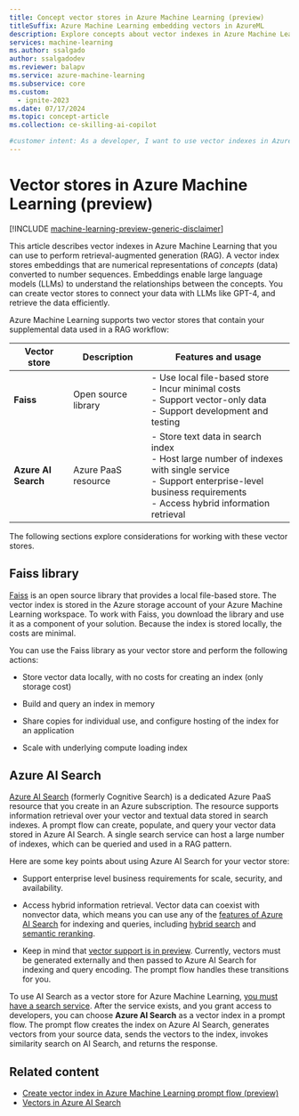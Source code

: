 ```yaml
---
title: Concept vector stores in Azure Machine Learning (preview)
titleSuffix: Azure Machine Learning embedding vectors in AzureML
description: Explore concepts about vector indexes in Azure Machine Learning and how you can use them for retrieval-augmented generation.
services: machine-learning
ms.author: ssalgado
author: ssalgadodev
ms.reviewer: balapv
ms.service: azure-machine-learning
ms.subservice: core
ms.custom:
  - ignite-2023
ms.date: 07/17/2024
ms.topic: concept-article
ms.collection: ce-skilling-ai-copilot 

#customer intent: As a developer, I want to use vector indexes in Azure Machine Learning so that I can perform retrieval-augmented generation. 
---
```


# Vector stores in Azure Machine Learning (preview)

[!INCLUDE [machine-learning-preview-generic-disclaimer](includes/machine-learning-preview-generic-disclaimer.md)]

This article describes vector indexes in Azure Machine Learning that you can use to perform retrieval-augmented generation (RAG). A vector index stores embeddings that are numerical representations of _concepts_ (data) converted to number sequences. Embeddings enable large language models (LLMs) to understand the relationships between the concepts. You can create vector stores to connect your data with LLMs like GPT-4, and retrieve the data efficiently.

Azure Machine Learning supports two vector stores that contain your supplemental data used in a RAG workflow:

| Vector store | Description | Features and usage |
| --- | --- | --- |
| **Faiss** | Open source library | - Use local file-based store <br> - Incur minimal costs <br> - Support vector-only data <br> - Support development and testing |
| **Azure AI Search** | Azure PaaS resource | - Store text data in search index <br> - Host large number of indexes with single service <br> - Support enterprise-level business requirements <br> - Access hybrid information retrieval |

The following sections explore considerations for working with these vector stores.

## Faiss library

[Faiss](https://github.com/facebookresearch/faiss) is an open source library that provides a local file-based store. The vector index is stored in the Azure storage account of your Azure Machine Learning workspace. To work with Faiss, you download the library and use it as a component of your solution. Because the index is stored locally, the costs are minimal. 

You can use the Faiss library as your vector store and perform the following actions:

- Store vector data locally, with no costs for creating an index (only storage cost)

- Build and query an index in memory

- Share copies for individual use, and configure hosting of the index for an application

- Scale with underlying compute loading index

## Azure AI Search

[Azure AI Search](/azure/search/search-what-is-azure-search) (formerly Cognitive Search) is a dedicated Azure PaaS resource that you create in an Azure subscription. The resource supports information retrieval over your vector and textual data stored in search indexes. A prompt flow can create, populate, and query your vector data stored in Azure AI Search. A single search service can host a large number of indexes, which can be queried and used in a RAG pattern.

Here are some key points about using Azure AI Search for your vector store:

- Support enterprise level business requirements for scale, security, and availability.

- Access hybrid information retrieval. Vector data can coexist with nonvector data, which means you can use any of the [features of Azure AI Search](/azure/search/search-features-list) for indexing and queries, including [hybrid search](/azure/search/vector-search-how-to-query) and [semantic reranking](/azure/search/semantic-search-overview).

- Keep in mind that [vector support is in preview](/azure/search/vector-search-overview). Currently, vectors must be generated externally and then passed to Azure AI Search for indexing and query encoding. The prompt flow handles these transitions for you.

To use AI Search as a vector store for Azure Machine Learning, [you must have a search service](/azure/search/search-create-service-portal). After the service exists, and you grant access to developers, you can choose **Azure AI Search** as a vector index in a prompt flow. The prompt flow creates the index on Azure AI Search, generates vectors from your source data, sends the vectors to the index, invokes similarity search on AI Search, and returns the response.

## Related content

- [Create vector index in Azure Machine Learning prompt flow (preview)](how-to-create-vector-index.md)
- [Vectors in Azure AI Search](/azure/search/vector-search-overview)
